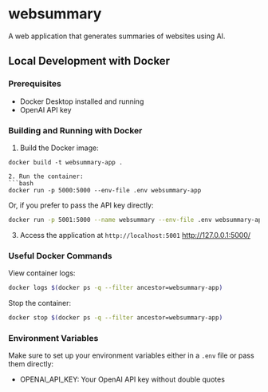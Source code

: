 # websummary

A web application that generates summaries of websites using AI.

## Local Development with Docker

### Prerequisites
- Docker Desktop installed and running
- OpenAI API key

### Building and Running with Docker

1. Build the Docker image:
```
docker build -t websummary-app .

2. Run the container:
```bash
docker run -p 5000:5000 --env-file .env websummary-app
```

Or, if you prefer to pass the API key directly:
```bash
docker run -p 5001:5000 --name websummary --env-file .env websummary-app
```

3. Access the application at `http://localhost:5001`
http://127.0.0.1:5000/

### Useful Docker Commands

View container logs:
```bash
docker logs $(docker ps -q --filter ancestor=websummary-app)
```

Stop the container:
```bash
docker stop $(docker ps -q --filter ancestor=websummary-app)
```

### Environment Variables
Make sure to set up your environment variables either in a `.env` file or pass them directly:
- OPENAI_API_KEY: Your OpenAI API key without double quotes